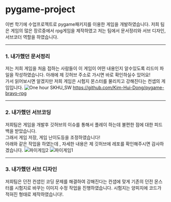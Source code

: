 # pygame-project
이번 학기에 수업프로젝트로 pygame패키지를 이용한 게임을 개발하였습니다. 저희 팀은 게임의 많은 장르중에서 rpg게임을 제작하였고 저는 팀에서 문서정리와 서브 디자인, 서브코더 역할을 하였습니다.

----
### 1. 내가했던 문서정리
저는 저희 게임을 처음 접하는 사람들이 이 게임이 어떤 내용인지 알수있도록 리드미 파일을 작성하였습니다. 아래에 제 깃허브 주소로 가시면 바로 확인하실수 있어요! <br/>
가서 읽어보시면 알겠지만 저희 게임은 시험지 몬스터를 물리치고 강해진다는 컨샙의 게임입니다.
![One hour SKHU_SW](https://github.com/Kim-Hui-Dong/Kim-Hui-Dong.github.io/assets/129731833/16f626d7-79fa-484f-9645-d90e6c321435)
<https://github.com/Kim-Hui-Dong/pygame-bravo-rpg>

----
### 2. 내가했던 서브코딩
저희팀은 게임을 개발후 깃허브의 이슈를 통해서 플레이 하는데 불편한 점에 대한 피드백을 받았습니다.<br/> 
그래서 게임 저장, 게임 난이도등을 조정하였습니다!<br/> 
아래와 같은 작업을 하였는데 , 자세한 내용은 제 깃허브에 레포를 확인해주시면 감사하겠습니다.
![파이게임2](https://github.com/Kim-Hui-Dong/Kim-Hui-Dong.github.io/assets/129731833/4875585a-18d0-4f31-a9ae-2696c79804dd)
![파이게임1](https://github.com/Kim-Hui-Dong/Kim-Hui-Dong.github.io/assets/129731833/c3395e0c-809f-4d8b-9fce-5655bf6ad9dc)

----
### 3. 내가했던 서브 디자인
저희팀은 던전 컨샙인 코딩 문제를 해결하여 강해진다는 컨샙에 맞게 기존의 던전 몬스터를 시험지로 바꾸는 이미지 수정 작업을 진행하였습니다. 시험지는 양피지에 코드가 적혀진 형태로 제작하였습니다!.